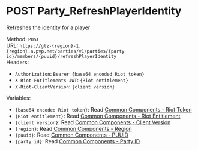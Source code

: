 # POST Party_RefreshPlayerIdentity

Refreshes the identity for a player  


Method: `POST`  
URL: `https://glz-{region}-1.{region}.a.pvp.net/parties/v1/parties/{party id}/members/{puuid}/refreshPlayerIdentity`  
Headers:
 - `Authorization`: `Bearer {base64 encoded Riot token}`
 - `X-Riot-Entitlements-JWT`: `{Riot entitlement}`
 - `X-Riot-ClientVersion`: `{client version}`

Variables:
 - `{base64 encoded Riot token}`: Read [Common Components - Riot Token](../common-components.md#riot-token)
 - `{Riot entitlement}`: Read [Common Components - Riot Entitlement](../common-components.md#riot-entitlement)
 - `{client version}`: Read [Common Components - Client Version](../common-components.md#client-version)
 - `{region}`: Read [Common Components - Region](../common-components.md#region)
 - `{puuid}`: Read [Common Components - PUUID](../common-components.md#puuid)
 - `{party id}`: Read [Common Components - Party ID](../common-components.md#party-id)

